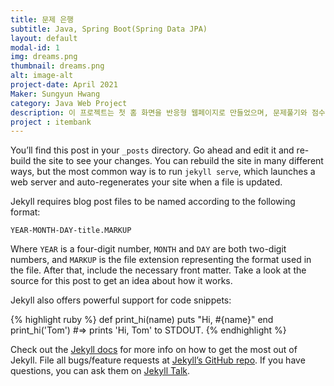 ```yaml
---
title: 문제 은행
subtitle: Java, Spring Boot(Spring Data JPA)
layout: default
modal-id: 1
img: dreams.png
thumbnail: dreams.png
alt: image-alt
project-date: April 2021
Maker: Sungyun Hwang
category: Java Web Project
description: 이 프로젝트는 첫 홈 화면을 반응형 웹페이지로 만들었으며, 문제풀기와 점수보기, 간단한 게임으로 구성된 웹페이지입니다. Sping Data JPA를 기반으로 구현하였습니다.
project : itembank
---
```

You’ll find this post in your `_posts` directory. Go ahead and edit it and re-build the site to see your changes. You can rebuild the site in many different ways, but the most common way is to run `jekyll serve`, which launches a web server and auto-regenerates your site when a file is updated.

Jekyll requires blog post files to be named according to the following format:

`YEAR-MONTH-DAY-title.MARKUP`

Where `YEAR` is a four-digit number, `MONTH` and `DAY` are both two-digit numbers, and `MARKUP` is the file extension representing the format used in the file. After that, include the necessary front matter. Take a look at the source for this post to get an idea about how it works.

Jekyll also offers powerful support for code snippets:

{% highlight ruby %}
def print_hi(name)
  puts "Hi, #{name}"
end
print_hi('Tom')
#=> prints 'Hi, Tom' to STDOUT.
{% endhighlight %}

Check out the [Jekyll docs][jekyll-docs] for more info on how to get the most out of Jekyll. File all bugs/feature requests at [Jekyll’s GitHub repo][jekyll-gh]. If you have questions, you can ask them on [Jekyll Talk][jekyll-talk].

[jekyll-docs]: https://jekyllrb.com/docs/home
[jekyll-gh]:   https://github.com/jekyll/jekyll
[jekyll-talk]: https://talk.jekyllrb.com/
